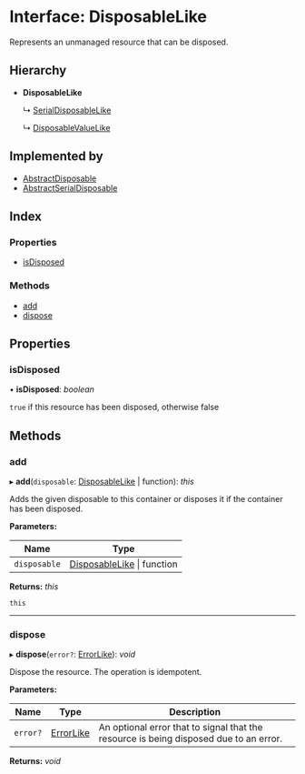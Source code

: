 
# Interface: DisposableLike

Represents an unmanaged resource that can be disposed.

## Hierarchy

* **DisposableLike**

  ↳ [SerialDisposableLike](serialdisposablelike.md)

  ↳ [DisposableValueLike](disposablevaluelike.md)

## Implemented by

* [AbstractDisposable](../classes/abstractdisposable.md)
* [AbstractSerialDisposable](../classes/abstractserialdisposable.md)

## Index

### Properties

* [isDisposed](disposablelike.md#isdisposed)

### Methods

* [add](disposablelike.md#add)
* [dispose](disposablelike.md#dispose)

## Properties

###  isDisposed

• **isDisposed**: *boolean*

`true` if this resource has been disposed, otherwise false

## Methods

###  add

▸ **add**(`disposable`: [DisposableLike](disposablelike.md) | function): *this*

Adds the given disposable to this container or disposes it if the container has been disposed.

**Parameters:**

Name | Type |
------ | ------ |
`disposable` | [DisposableLike](disposablelike.md) &#124; function |

**Returns:** *this*

`this`

___

###  dispose

▸ **dispose**(`error?`: [ErrorLike](errorlike.md)): *void*

Dispose the resource. The operation is idempotent.

**Parameters:**

Name | Type | Description |
------ | ------ | ------ |
`error?` | [ErrorLike](errorlike.md) | An optional error that to signal that the resource is being disposed due to an error.  |

**Returns:** *void*
